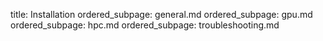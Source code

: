 title: Installation
ordered_subpage: general.md
ordered_subpage: gpu.md
ordered_subpage: hpc.md
ordered_subpage: troubleshooting.md

